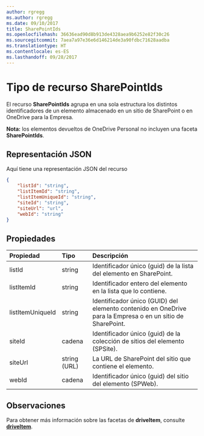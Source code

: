 ```yaml
---
author: rgregg
ms.author: rgregg
ms.date: 09/10/2017
title: SharePointIds
ms.openlocfilehash: 36636ead90d8b913de4328aea9b6252e82f30c26
ms.sourcegitcommit: 7aea7a97e36e6d146214de3a90fdbc71628aadba
ms.translationtype: HT
ms.contentlocale: es-ES
ms.lasthandoff: 09/28/2017
---
```

# <a name="sharepointids-resource-type"></a>Tipo de recurso SharePointIds

El recurso **SharePointIds** agrupa en una sola estructura los distintos identificadores de un elemento almacenado en un sitio de SharePoint o en OneDrive para la Empresa.

**Nota:** los elementos devueltos de OneDrive Personal no incluyen una faceta **SharePointIds**.

## <a name="json-representation"></a>Representación JSON

Aquí tiene una representación JSON del recurso

<!-- {
  "blockType": "resource",
  "optionalProperties": [ "listId", "listItemId", "listItemUniqueId", "siteId", "siteUrl", "webId" ],
  "@odata.type": "microsoft.graph.sharepointIds"
}-->

```json
{
    "listId": "string",
    "listItemId": "string",
    "listItemUniqueId": "string",
    "siteId": "string",
    "siteUrl": "url",
    "webId": "string"
}
```

## <a name="properties"></a>Propiedades

| Propiedad         | Tipo         | Descripción
|:-----------------|:-------------|:-------------------------------------------
| listId           | string       | Identificador único (guid) de la lista del elemento en SharePoint.
| listItemId       | string       | Identificador entero del elemento en la lista que lo contiene.
| listItemUniqueId | string       | Identificador único (GUID) del elemento contenido en OneDrive para la Empresa o en un sitio de SharePoint.
| siteId           | cadena       | Identificador único (guid) de la colección de sitios del elemento (SPSite).
| siteUrl          | string (URL) | La URL de SharePoint del sitio que contiene el elemento.
| webId            | cadena       | Identificador único (guid) del sitio del elemento (SPWeb).

## <a name="remarks"></a>Observaciones

Para obtener más información sobre las facetas de **driveItem**, consulte [**driveItem**](driveitem.md).



<!-- uuid: 8fcb5dbc-d5aa-4681-8e31-b001d5168d79
2015-10-25 14:57:30 UTC -->
<!-- {
  "type": "#page.annotation",
  "description": "The SharepointIds facet provides Sharepoint ids associated with an item.",
  "keywords": "item, unique, id, csom, facet",
  "section": "documentation",
  "tocPath": "Facets/SharepointIds"
} -->
